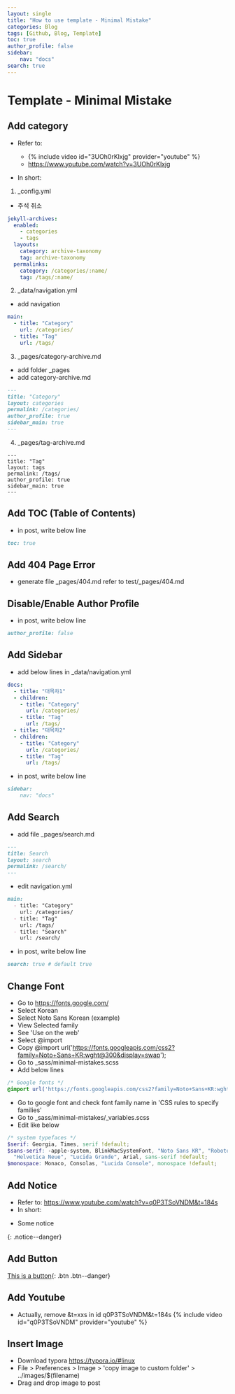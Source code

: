 ```yaml
---
layout: single
title: "How to use template - Minimal Mistake"
categories: Blog
tags: [Github, Blog, Template]
toc: true
author_profile: false
sidebar:
    nav: "docs"
search: true
---
```

# Template - Minimal Mistake
## Add category
- Refer to:
    - {% include video id="3UOh0rKlxjg" provider="youtube" %}
    - https://www.youtube.com/watch?v=3UOh0rKlxjg

- In short:

1. _config.yml
- 주석 취소
```yml
jekyll-archives:
  enabled:
    - categories
    - tags
  layouts:
    category: archive-taxonomy
    tag: archive-taxonomy
  permalinks:
    category: /categories/:name/
    tag: /tags/:name/
```

2. _data/navigation.yml
- add navigation
```yml
main:
  - title: "Category"
    url: /categories/
  - title: "Tag"
    url: /tags/
```
3. _pages/category-archive.md
- add folder _pages
- add category-archive.md
```markdown
---
title: "Category"
layout: categories
permalink: /categories/
author_profile: true
sidebar_main: true
---
```
4. _pages/tag-archive.md
```markdwon
---
title: "Tag"
layout: tags
permalink: /tags/
author_profile: true
sidebar_main: true
---
```
## Add TOC (Table of Contents)
- in post, write below line
```markdown
toc: true
```
## Add 404 Page Error
- generate file _pages/404.md refer to test/_pages/404.md

## Disable/Enable Author Profile
- in post, write below line
```markdown
author_profile: false
```

## Add Sidebar
- add below lines in _data/navigation.yml
```yaml
docs:
  - title: "대목차1"
  - children:
    - title: "Category"
      url: /categories/
    - title: "Tag"
      url: /tags/
  - title: "대목차2"
  - children:
    - title: "Category"
      url: /categories/
    - title: "Tag"
      url: /tags/
```
- in post, write below line
```markdown
sidebar:
    nav: "docs"
```

## Add Search
- add file _pages/search.md
```markdown
---
title: Search
layout: search
permalink: /search/
---
```
- edit navigation.yml
```markdown
main:
  - title: "Category"
    url: /categories/
  - title: "Tag"
    url: /tags/
  - title: "Search"
    url: /search/
```
- in post, write below line
```markdown
search: true # default true
```

## Change Font
- Go to https://fonts.google.com/
- Select Korean
- Select Noto Sans Korean (example)
- View Selected family
- See 'Use on the web'
- Select @import
- Copy @import url('https://fonts.googleapis.com/css2?family=Noto+Sans+KR:wght@300&display=swap');
- Go to _sass/minimal-mistakes.scss
- Add below lines
```scss
/* Google fonts */
@import url('https://fonts.googleapis.com/css2?family=Noto+Sans+KR:wght@300&display=swap');
```
- Go to google font and check font family name in 'CSS rules to specify families'
- Go to _sass/minimal-mistakes/_variables.scss
- Edit like below
```scss
/* system typefaces */
$serif: Georgia, Times, serif !default;
$sans-serif: -apple-system, BlinkMacSystemFont, "Noto Sans KR", "Roboto", "Segoe UI",
  "Helvetica Neue", "Lucida Grande", Arial, sans-serif !default;
$monospace: Monaco, Consolas, "Lucida Console", monospace !default;

```

## Add Notice
- Refer to: https://www.youtube.com/watch?v=q0P3TSoVNDM&t=184s
- In short:
<div class="notice">
    <ul>
        <li> Some notice </li>
    </ul>
</div>
{: .notice--danger}

## Add Button
[This is a button](https://google.com){: .btn .btn--danger}

## Add Youtube
- Actually, remove &t=xxs in id q0P3TSoVNDM&t=184s
{% include video id="q0P3TSoVNDM" provider="youtube" %}



## Insert Image

- Download typora https://typora.io/#linux
- File > Preferences > Image > 'copy image to custom folder' > ../images/$(filename)
- Drag and drop image to post

